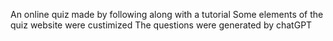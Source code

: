 An online quiz made by following along with a tutorial
Some elements of the quiz website were custimized 
The questions were generated by chatGPT 
